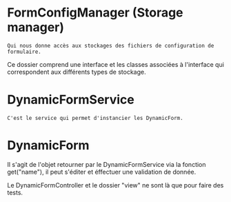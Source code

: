 FormConfigManager (Storage manager)
 ============

    Qui nous donne accès aux stockages des fichiers de configuration de formulaire.
Ce dossier comprend une interface et les classes associées à l'interface qui correspondent aux différents types de stockage.


DynamicFormService
============

    C'est le service qui permet d'instancier les DynamicForm.

DynamicForm
============

Il s'agit de l'objet retourner par le DynamicFormService via la fonction get("name"), il peut s'éditer et éffectuer une validation de donnée.


Le DynamicFormController et le dossier "view" ne sont là que pour faire des tests.